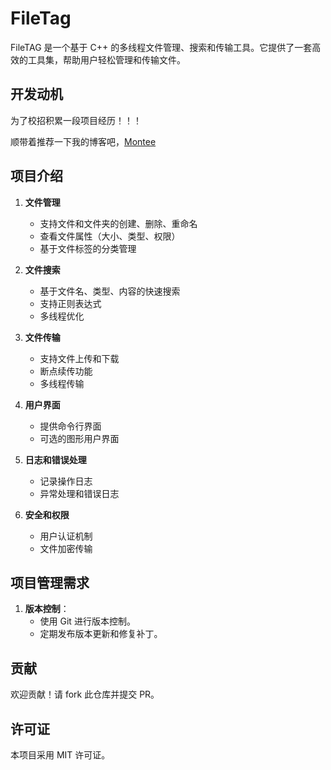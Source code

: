 # FileTag
FileTAG 是一个基于 C++ 的多线程文件管理、搜索和传输工具。它提供了一套高效的工具集，帮助用户轻松管理和传输文件。


## 开发动机

为了校招积累一段项目经历！！！

顺带着推荐一下我的博客吧，[Montee](https://mytan.maiseed.com.cn)

## 项目介绍

1. **文件管理**
   - 支持文件和文件夹的创建、删除、重命名
   - 查看文件属性（大小、类型、权限）
   - 基于文件标签的分类管理

2. **文件搜索**
   - 基于文件名、类型、内容的快速搜索
   - 支持正则表达式
   - 多线程优化

3. **文件传输**
   - 支持文件上传和下载
   - 断点续传功能
   - 多线程传输

4. **用户界面**
   - 提供命令行界面
   - 可选的图形用户界面

5. **日志和错误处理**
   - 记录操作日志
   - 异常处理和错误日志

6. **安全和权限**
   - 用户认证机制
   - 文件加密传输


## 项目管理需求

1. **版本控制**：
    - 使用 Git 进行版本控制。
    - 定期发布版本更新和修复补丁。


## 贡献
欢迎贡献！请 fork 此仓库并提交 PR。

## 许可证
本项目采用 MIT 许可证。
